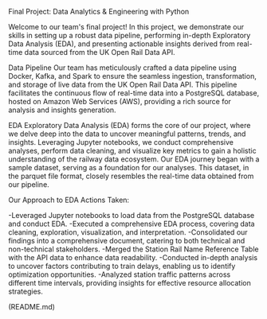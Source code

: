 Final Project: Data Analytics & Engineering with Python


Welcome to our team's final project! In this project, we demonstrate our skills in setting up a robust data pipeline, performing in-depth Exploratory Data Analysis (EDA), and presenting actionable insights derived from real-time data sourced from the UK Open Rail Data API.


Data Pipeline
Our team has meticulously crafted a data pipeline using Docker, Kafka, and Spark to ensure the seamless ingestion, transformation, and storage of live data from the UK Open Rail Data API. This pipeline facilitates the continuous flow of real-time data into a PostgreSQL database, hosted on Amazon Web Services (AWS), providing a rich source for analysis and insights generation.


EDA
Exploratory Data Analysis (EDA) forms the core of our project, where we delve deep into the data to uncover meaningful patterns, trends, and insights. Leveraging Jupyter notebooks, we conduct comprehensive analyses, perform data cleaning, and visualize key metrics to gain a holistic understanding of the railway data ecosystem. Our EDA journey began with a sample dataset, serving as a foundation for our analyses. This dataset, in the parquet file format, closely resembles the real-time data obtained from our pipeline.



Our Approach to EDA
Actions Taken:

-Leveraged Jupyter notebooks to load data from the PostgreSQL database and conduct EDA.
-Executed a comprehensive EDA process, covering data cleaning, exploration, visualization, and interpretation.
-Consolidated our findings into a comprehensive document, catering to both technical and non-technical stakeholders.
-Merged the Station Rail Name Reference Table with the API data to enhance data readability.
-Conducted in-depth analysis to uncover factors contributing to train delays, enabling us to identify optimization opportunities.
-Analyzed station traffic patterns across different time intervals, providing insights for effective resource allocation strategies.



(README.md)